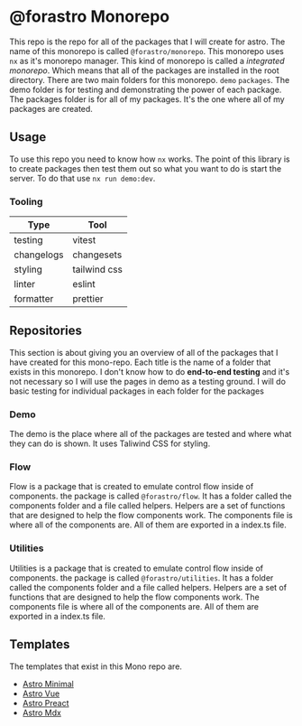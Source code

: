 # @forastro Monorepo

This repo is the repo for all of the packages that I will create for astro.
The name of this monorepo is called `@forastro/monorepo`.
This monorepo uses `nx` as it's monorepo manager.
This kind of monorepo is called a _integrated monorepo_.
Which means that all of the packages are installed in the root directory.
There are two main folders for this monorepo. `demo` `packages`.
The demo folder is for testing and demonstrating the power of each package.
The packages folder is for all of my packages. It's the one where all of my packages are created.

## Usage

To use this repo you need to know how `nx` works.
The point of this library is to create packages then test them out so what you want to do is start the server.
To do that use `nx run demo:dev`.

### Tooling

| Type       | Tool         |
| ---------- | ------------ |
| testing    | vitest       |
| changelogs | changesets   |
| styling    | tailwind css |
| linter     | eslint       |
| formatter  | prettier     |

## Repositories

This section is about giving you an overview of all of the packages that I have created for this mono-repo.
Each title is the name of a folder that exists in this monorepo.
I don't know how to do **end-to-end testing** and it's not necessary so I will use the pages in demo as a testing ground.
I will do basic testing for individual packages in each folder for the packages

### Demo

The demo is the place where all of the packages are tested and where what they can do is shown.
It uses Taliwind CSS for styling.

### Flow

Flow is a package that is created to emulate control flow inside of components.
the package is called `@forastro/flow`. It has a folder called the components folder and a file called helpers.
Helpers are a set of functions that are designed to help the flow components work.
The components file is where all of the components are. All of them are exported in a index.ts file.

### Utilities

Utilities is a package that is created to emulate control flow inside of components.
the package is called `@forastro/utilities`. It has a folder called the components folder and a file called helpers.
Helpers are a set of functions that are designed to help the flow components work.
The components file is where all of the components are.
All of them are exported in a index.ts file.

## Templates

The templates that exist in this Mono repo are.

- [Astro Minimal](/docs/templates/astro-minimal.md)
- [Astro Vue](/docs/templates/astro-vue.md)
- [Astro Preact](/docs/templates/astro-preact.md)
- [Astro Mdx](/docs/templates/astro-mdx.md)
